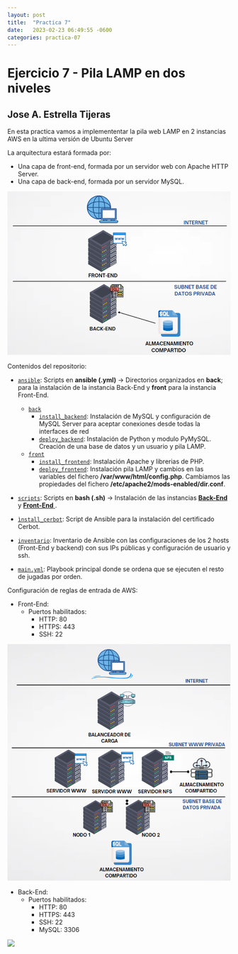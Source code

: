 ```yaml
---
layout: post
title:  "Practica 7"
date:   2023-02-23 06:49:55 -0600
categories: practica-07
---
```


# Ejercicio 7 - Pila LAMP en dos niveles
## Jose A. Estrella Tijeras

En esta practica vamos a implemententar la pila web LAMP en 2 instancias AWS en la ultima versión de Ubuntu Server

La arquitectura estará formada por:

- Una capa de front-end, formada por un servidor web con Apache HTTP Server.
- Una capa de back-end, formada por un servidor MySQL.

![](https://github.com/ssjosea/ssjosea.github.io/blob/main/images/pr-09/arquitectura-pr09-fase01.png)

Contenidos del repositorio:
- [``ansible``](https://github.com/ssjosea/practica-07/tree/main/ansible): Scripts en **ansible (.yml)** -> Directorios organizados en **back**; para la instalación de la instancia Back-End y **front** para la instancia Front-End.
    - [``back``](https://github.com/ssjosea/practica-07/tree/main/ansible/back)
        - [``install_backend``](https://github.com/ssjosea/practica-07/blob/main/ansible/back/install_backend.yml): Instalación de MySQL y configuración de MySQL Server para aceptar conexiones desde todas la interfaces de red
        - [``deploy_backend``](https://github.com/ssjosea/practica-07/blob/main/ansible/back/deploy_backend.yml): Instalación de Python y modulo PyMySQL. Creación de una base de datos y un usuario y pila LAMP.
    - [``front``](https://github.com/ssjosea/practica-07/tree/main/ansible/front)
        - [``install_frontend``](https://github.com/ssjosea/practica-07/blob/main/ansible/front/install_frontend.yml): Instalación Apache y librerias de PHP.
        - [``deploy_frontend``](https://github.com/ssjosea/practica-07/blob/main/ansible/front/deploy_frontend.yml): Instalación pila LAMP y cambios en las variables del fichero **/var/www/html/config.php**. Cambiamos las propiedades del fichero **/etc/apache2/mods-enabled/dir.conf**.
    
- [``scripts``](https://github.com/ssjosea/practica-07/tree/main/scripts): Scripts en **bash (.sh)** -> Instalación de las instancias [**Back-End**](https://github.com/ssjosea/practica-07/tree/main/scripts/back) y  [**Front-End** ](https://github.com/ssjosea/practica-07/tree/main/scripts/front).

- [``ìnstall_cerbot``](https://github.com/ssjosea/practica-07/blob/main/install_cerbot.yml): Script de Ansible para la instalación del certificado Cerbot.

- [``inventario``](https://github.com/ssjosea/practica-07/blob/main/inventario): Inventario de Ansible con las configuraciones de los 2 hosts (Front-End y backend) con sus IPs públicas y configuración de usuario y ssh.

- [``main.yml``](https://github.com/ssjosea/practica-07/blob/main/main.yml): Playbook principal donde se ordena que se ejecuten el resto de jugadas por orden.

Configuración de reglas de entrada de AWS:

- Front-End:
    - Puertos habilitados:
        - HTTP: 80
        - HTTPS: 443
        - SSH: 22
        
![](https://github.com/ssjosea/ssjosea.github.io/blob/main/images/pr-09/arquitectura-pr09-fase02.png)
- Back-End: 
    - Puertos habilitados: 
        - HTTP: 80
        - HTTPS: 443
        - SSH: 22
        - MySQL: 3306

![](https://github.com/ssjosea/practica-07/blob/main/images/puertos-backend.png?raw=true)